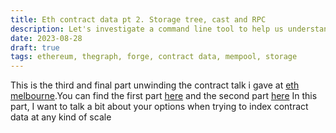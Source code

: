```yaml
---
title: Eth contract data pt 2. Storage tree, cast and RPC
description: Let's investigate a command line tool to help us understand the storage tree
date: 2023-08-28
draft: true
tags: ethereum, thegraph, forge, contract data, mempool, storage
---
```

This is the third and final part unwinding the contract talk i gave at [eth melbourne](https://ethmelbourne.co/).You can find the first part [here](https://cdrn.github.io/blog/slurpingcontractdatapt1/) and the second part [here](https://cdrn.github.io/blog/slurpingcontractdatapt2/) In this part, I want to talk a bit about your options when trying to index contract data at any kind of scale
